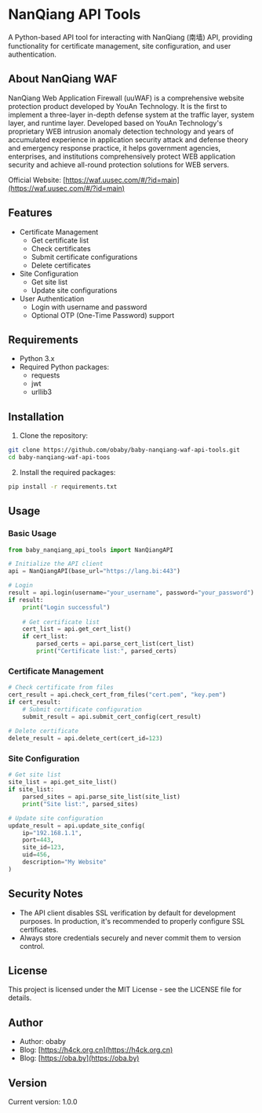 # NanQiang API Tools

A Python-based API tool for interacting with NanQiang (南墙) API, providing functionality for certificate management, site configuration, and user authentication.

## About NanQiang WAF

NanQiang Web Application Firewall (uuWAF) is a comprehensive website protection product developed by YouAn Technology. It is the first to implement a three-layer in-depth defense system at the traffic layer, system layer, and runtime layer. Developed based on YouAn Technology's proprietary WEB intrusion anomaly detection technology and years of accumulated experience in application security attack and defense theory and emergency response practice, it helps government agencies, enterprises, and institutions comprehensively protect WEB application security and achieve all-round protection solutions for WEB servers.

Official Website: [https://waf.uusec.com/#/?id=main](https://waf.uusec.com/#/?id=main)

## Features

- Certificate Management
  - Get certificate list
  - Check certificates
  - Submit certificate configurations
  - Delete certificates
- Site Configuration
  - Get site list
  - Update site configurations
- User Authentication
  - Login with username and password
  - Optional OTP (One-Time Password) support

## Requirements

- Python 3.x
- Required Python packages:
  - requests
  - jwt
  - urllib3

## Installation

1. Clone the repository:
```bash
git clone https://github.com/obaby/baby-nanqiang-waf-api-tools.git
cd baby-nanqiang-waf-api-toos
```

2. Install the required packages:
```bash
pip install -r requirements.txt
```

## Usage

### Basic Usage

```python
from baby_nanqiang_api_tools import NanQiangAPI

# Initialize the API client
api = NanQiangAPI(base_url="https://lang.bi:443")

# Login
result = api.login(username="your_username", password="your_password")
if result:
    print("Login successful")
    
    # Get certificate list
    cert_list = api.get_cert_list()
    if cert_list:
        parsed_certs = api.parse_cert_list(cert_list)
        print("Certificate list:", parsed_certs)
```

### Certificate Management

```python
# Check certificate from files
cert_result = api.check_cert_from_files("cert.pem", "key.pem")
if cert_result:
    # Submit certificate configuration
    submit_result = api.submit_cert_config(cert_result)
    
# Delete certificate
delete_result = api.delete_cert(cert_id=123)
```

### Site Configuration

```python
# Get site list
site_list = api.get_site_list()
if site_list:
    parsed_sites = api.parse_site_list(site_list)
    print("Site list:", parsed_sites)

# Update site configuration
update_result = api.update_site_config(
    ip="192.168.1.1",
    port=443,
    site_id=123,
    uid=456,
    description="My Website"
)
```

## Security Notes

- The API client disables SSL verification by default for development purposes. In production, it's recommended to properly configure SSL certificates.
- Always store credentials securely and never commit them to version control.

## License

This project is licensed under the MIT License - see the LICENSE file for details.

## Author

- Author: obaby
- Blog: [https://h4ck.org.cn](https://h4ck.org.cn)
- Blog: [https://oba.by](https://oba.by)

## Version

Current version: 1.0.0 